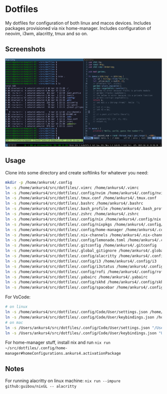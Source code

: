# Dotfiles

My dotfiles for configuration of both linux and macos devices. Includes packages provisioned via nix home-manager. Includes configuration of neovim, i3wm, alacritty, tmux and so on.

## Screenshots

![Ubuntu i3wm with alacritty, tmux, neovim](./ubuntu_i3_screenshot.png)

## Usage

Clone into some directory and create softlinks for whatever you need:

```bash
mkdir -p /home/ankurs4/.config
ln -s /home/ankurs4/src/dotfiles/.vimrc /home/ankurs4/.vimrc
ln -s /home/ankurs4/src/dotfiles/.config/nvim /home/ankurs4/.config/nvim
ln -s /home/ankurs4/src/dotfiles/.tmux.conf /home/ankurs4/.tmux.conf
ln -s /home/ankurs4/src/dotfiles/.bashrc /home/ankurs4/.bashrc
ln -s /home/ankurs4/src/dotfiles/.bash_profile /home/ankurs4/.bash_profile
ln -s /home/ankurs4/src/dotfiles/.zshrc /home/ankurs4/.zshrc
ln -s /home/ankurs4/src/dotfiles/.config/nix /home/ankurs4/.config/nix
ln -s /home/ankurs4/src/dotfiles/.config/nixpkgs /home/ankurs4/.config/nixpkgs
ln -s /home/ankurs4/src/dotfiles/.config/home-manager /home/ankurs4/.config/home-manager
ln -s /home/ankurs4/src/dotfiles/.nix-channels /home/ankurs4/.nix-channels
ln -s /home/ankurs4/src/dotfiles/.config/lemonade.toml /home/ankurs4/.config/lemonade.toml
ln -s /home/ankurs4/src/dotfiles/.gitconfig /home/ankurs4/.gitconfig
ln -s /home/ankurs4/src/dotfiles/.global_gitignore /home/ankurs4/.global_gitignore
ln -s /home/ankurs4/src/dotfiles/.config/alacritty /home/ankurs4/.config/alacritty
ln -s /home/ankurs4/src/dotfiles/.config/i3 /home/ankurs4/.config/i3
ln -s /home/ankurs4/src/dotfiles/.config/i3status /home/ankurs4/.config/i3status
ln -s /home/ankurs4/src/dotfiles/.config/rofi /home/ankurs4/.config/rofi
ln -s /home/ankurs4/src/dotfiles/.yabairc /home/ankurs4/.yabairc
ln -s /home/ankurs4/src/dotfiles/.config/skhd /home/ankurs4/.config/skhd
ln -s /home/ankurs4/src/dotfiles/.config/spacebar /home/ankurs4/.config/spacebar
```

For VsCode:

```bash
# on linux
ln -s /home/ankurs4/src/dotfiles/.config/Code/User/settings.json /home/ankurs4/.config/Code/User/settings.json
ln -s /home/ankurs4/src/dotfiles/.config/Code/User/keybindings.json /home/ankurs4/.config/Code/User/keybindings.json
# on mac
ln -s /Users/ankurs4/src/dotfiles/.config/Code/User/settings.json "/Users/ankurs4/Library/Application Support/Code/User/settings.json"
ln -s /Users/ankurs4/src/dotfiles/.config/Code/User/keybindings.json "Users/ankurs4/Library/Application Support/Code/User/keybindings.json"
```

For home-manager stuff, install nix and run `nix run ~/src/dotfiles/.config/home-manager#homeConfigurations.ankurs4.activationPackage`

## Notes

For running alacritty on linux machine: `nix run --impure github:guibou/nixGL -- alacritty`
